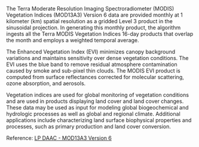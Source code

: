 The Terra Moderate Resolution Imaging Spectroradiometer (MODIS) Vegetation Indices (MOD13A3) Version 6 data are provided monthly at 1 kilometer (km) spatial resolution as a gridded Level 3 product in the sinusoidal projection. In generating this monthly product, the algorithm ingests all the Terra MODIS Vegetation Indices 16-day products that overlap the month and employs a weighted temporal average.

The Enhanced Vegetation Index (EVI) minimizes canopy background variations and maintains sensitivity over dense vegetation conditions. The EVI uses the blue band to remove residual atmosphere contamination caused by smoke and sub-pixel thin clouds. The MODIS EVI product is computed from surface reflectances corrected for molecular scattering, ozone absorption, and aerosols.

Vegetation indices are used for global monitoring of vegetation conditions and are used in products displaying land cover and land cover changes. These data may be used as input for modeling global biogeochemical and hydrologic processes as well as global and regional climate. Additional applications include characterizing land surface biophysical properties and processes, such as primary production and land cover conversion.

Reference: [LP DAAC - MOD13A3 Version 6](https://doi.org/10.5067/MODIS/MOD13A3.006)
